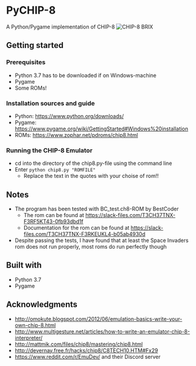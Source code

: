# PyCHIP-8
A Python/Pygame implementation of CHIP-8
![CHIP-8 BRIX](https://i.imgur.com/qz2LHmf.gif)

## Getting started

### Prerequisites
* Python 3.7 has to be downloaded if on Windows-machine
* Pygame
* Some ROMs!


### Installation sources and guide

* Python: https://www.python.org/downloads/
* Pygame: https://www.pygame.org/wiki/GettingStarted#Windows%20installation
* ROMs: https://www.zophar.net/pdroms/chip8.html

### Running the CHIP-8 Emulator

* cd into the directory of the chip8.py-file using the command line
* Enter `python chip8.py "ROMFILE"`
  - Replace the text in the quotes with your choise of rom!!

## Notes
* The program has been tested with BC_test.ch8-ROM by BestCoder
  - The rom can be found at https://slack-files.com/T3CH37TNX-F3RF5KT43-0fb93dbd1f
  - Documentation for the rom can be found at https://slack-files.com/T3CH37TNX-F3RKEUKL4-b05ab4930d
* Despite passing the tests, I have found that at least the Space Invaders rom does not run properly,
  most roms do run perfectly though

## Built with
* Python 3.7
* Pygame

## Acknowledgments
* http://omokute.blogspot.com/2012/06/emulation-basics-write-your-own-chip-8.html
* http://www.multigesture.net/articles/how-to-write-an-emulator-chip-8-interpreter/
* http://mattmik.com/files/chip8/mastering/chip8.html
* http://devernay.free.fr/hacks/chip8/C8TECH10.HTM#Fx29
* https://www.reddit.com/r/EmuDev/ and their Discord server
